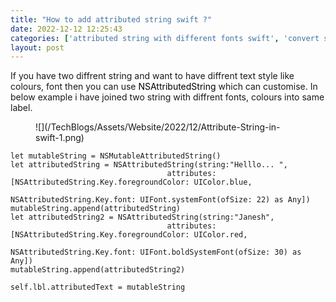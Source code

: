 ```yaml
---
title: "How to add attributed string swift ?"
date: 2022-12-12 12:25:43
categories: ['attributed string with different fonts swift', 'convert string to attributed string swift', 'how to make part of a string bold in swift', 'iOS', 'label with two different colors swift', 'Swift', 'swift attributed string example', 'uilabel text different color', 'uilabel with different font sizes swift']
layout: post
---
```


<!-- wp:paragraph -->
If you have two diffrent string  and want to have diffrent text style like colours, font then you can use <mark style="background-color:rgba(0, 0, 0, 0)" class="has-inline-color has-ast-global-color-1-color">NSAttributedString</mark> which can customise. In below example i have joined two string with diffrent fonts,  colours into same label.


<!-- /wp:paragraph -->

<!-- wp:image {"id":1614,"width":865,"height":351,"sizeSlug":"full","linkDestination":"none"} -->
<figure class="wp-block-image size-full is-resized">![](/TechBlogs/Assets/Website/2022/12/Attribute-String-in-swift-1.png)</figure>
<!-- /wp:image -->

<!-- wp:code -->
<pre class="wp-block-code"><code lang="swift" class="language-swift">let mutableString = NSMutableAttributedString()
let attributedString = NSAttributedString(string:"Helllo... ",
                                   attributes:[NSAttributedString.Key.foregroundColor: UIColor.blue,
                                               NSAttributedString.Key.font: UIFont.systemFont(ofSize: 22) as Any])
mutableString.append(attributedString)
let attributedString2 = NSAttributedString(string:"Janesh",
                                   attributes:[NSAttributedString.Key.foregroundColor: UIColor.red,
                                               NSAttributedString.Key.font: UIFont.boldSystemFont(ofSize: 30) as Any])
mutableString.append(attributedString2)

self.lbl.attributedText = mutableString</code></pre>
<!-- /wp:code -->